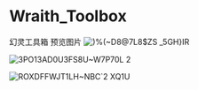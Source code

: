 # Wraith_Toolbox
幻灵工具箱
预览图片
![)%(~D8@7L8$`ZS _5GH`}IR](https://github.com/fallingmeteorite/Wraith_Toolbox/assets/86793086/9152eb20-6178-4e2c-8462-46cdf20a3be3)

![3PO13AD0U3FS8U~W7P70L 2](https://github.com/fallingmeteorite/Wraith_Toolbox/assets/86793086/f5ae4656-11f1-4702-b6e7-e384cd017c62)

![ROXDFFWJT1LH~NBC`2 XQ1U](https://github.com/fallingmeteorite/Wraith_Toolbox/assets/86793086/0f40dfd5-a985-4b99-85be-c98c26514bc7)
